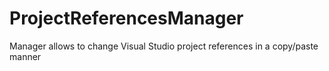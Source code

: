 # ProjectReferencesManager
Manager allows to change Visual Studio project references in a copy/paste manner
